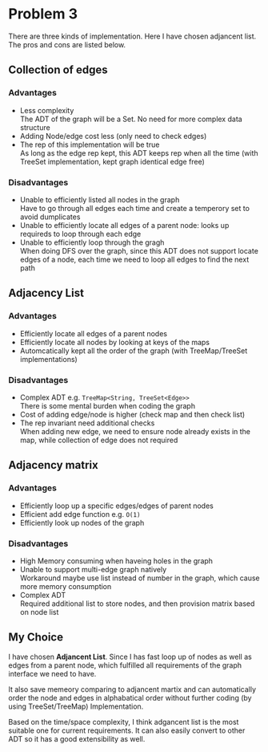 # Problem 3

There are three kinds of implementation. Here I have chosen adjancent list. The pros and cons are listed below.

## Collection of edges

### Advantages

- Less complexity  
  The ADT of the graph will be a Set. No need for more complex data structure
- Adding Node/edge cost less (only need to check edges)
- The rep of this implementation will be true  
   As long as the edge rep kept, this ADT keeps rep when all the time (with TreeSet implementation, kept graph identical edge free)

### Disadvantages

- Unable to efficiently listed all nodes in the graph  
  Have to go through all edges each time and create a temperory set to avoid dumplicates
- Unable to efficiently locate all edges of a parent node: looks up requireds to loop through each edge
- Unable to efficiently loop through the gragh  
  When doing DFS over the graph, since this ADT does not support locate edges of a node, each time we need to loop all edges to find the next path

## Adjacency List

### Advantages

- Efficiently locate all edges of a parent nodes
- Efficiently locate all nodes by looking at keys of the maps
- Automcatically kept all the order of the graph (with TreeMap/TreeSet implementations)

### Disadvantages

- Complex ADT e.g. `TreeMap<String, TreeSet<Edge>>`   
 There is some mental burden when coding the graph
- Cost of adding edge/node is higher (check map and then check list)
- The rep invariant need additional checks  
  When adding new edge, we need to ensure node already exists in the map, while collection of edge does not required

## Adjacency matrix

### Advantages 

- Efficiently loop up a specific edges/edges of parent nodes
- Efficient add edge function e.g. `O(1)`
- Efficiently look up nodes of the graph


### Disadvantages

- High Memory consuming when haveing holes in the graph
- Unable to support multi-edge graph natively  
  Workaround maybe use list instead of number in the graph, which cause more memory consumption
- Complex ADT  
  Required additional list to store nodes, and then provision matrix based on node list

## My Choice

I have chosen **Adjancent List**. Since I has fast loop up of nodes as well as edges from a parent node, which fulfilled all requirements of the graph interface we need to have. 

It also save memeory comparing to adjancent martix and can automatically order the node and edges in alphabatical order without further coding (by using TreeSet/TreeMap) Implementation.

Based on the time/space complexity, I think adgancent list is the most suitable one for current requirements. It can also easily convert to other ADT so it has a good extensibility as well.